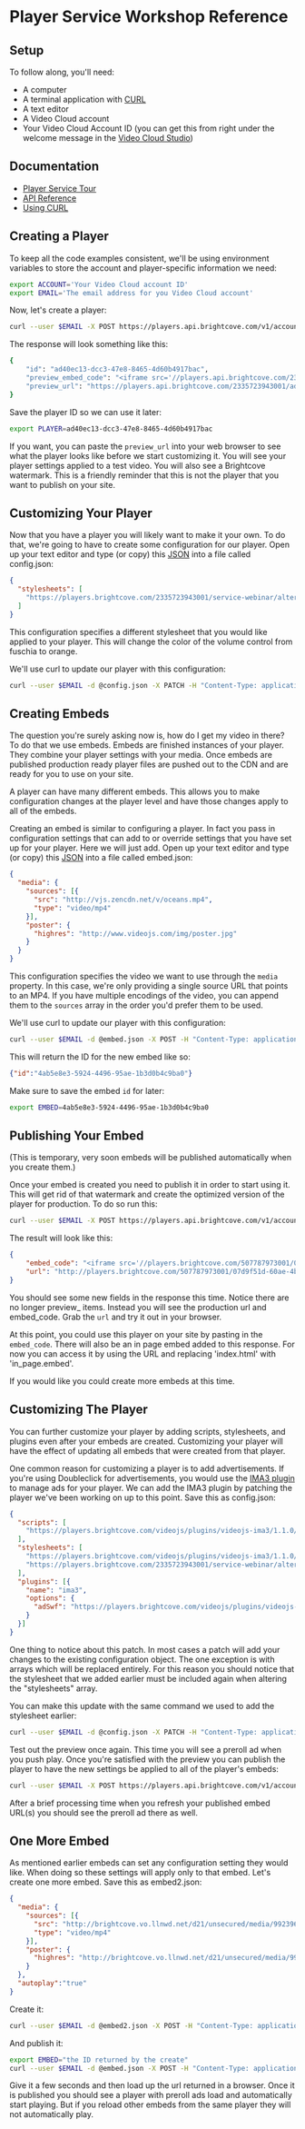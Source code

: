 # Player Service Workshop Reference

## Setup
To follow along, you'll need:

 * A computer
 * A terminal application with [CURL](http://curl.haxx.se)
 * A text editor
 * A Video Cloud account
 * Your Video Cloud Account ID (you can get this from right under the welcome message in the [Video Cloud Studio](https://videocloud.brightcove.com/))

## Documentation
 * [Player Service Tour](http://docs.brightcove.com/en/video-cloud/players/guides/playertour.html)
 * [API Reference](http://docs.brightcove.com/en/video-cloud/player-management-api/reference/versions/v1/index.html)
 * [Using CURL](http://curl.haxx.se/docs/manpage.html)

## Creating a Player
To keep all the code examples consistent, we'll be using environment variables to store the account and player-specific information we need:

```sh
export ACCOUNT='Your Video Cloud account ID'
export EMAIL='The email address for you Video Cloud account'
```

Now, let's create a player:

```sh
curl --user $EMAIL -X POST https://players.api.brightcove.com/v1/accounts/$ACCOUNT/players | python -mjson.tool
```

The response will look something like this:

```sh
{
    "id": "ad40ec13-dcc3-47e8-8465-4d60b4917bac",
    "preview_embed_code": "<iframe src='//players.api.brightcove.com/2335723943001/ad40ec13-dcc3-47e8-8465-4d60b4917bac/preview/index.html' allowfullscreen webkitallowfullscreen mozallowfullscreen></iframe>",
    "preview_url": "https://players.api.brightcove.com/2335723943001/ad40ec13-dcc3-47e8-8465-4d60b4917bac/preview/index.html"
}
```

Save the player ID so we can use it later:

```sh
export PLAYER=ad40ec13-dcc3-47e8-8465-4d60b4917bac
```

If you want, you can paste the `preview_url` into your web browser to see what the player looks like before we start customizing it.  You will see your player settings applied to a test video.  You will also see a Brightcove watermark.  This is a friendly reminder that this is not the player that you want to publish on your site.

## Customizing Your Player

Now that you have a player you will likely want to make it your own.  To do that, we're going to have to create some configuration for our player. Open up your text editor and type (or copy) this [JSON](http://www.json.org/) into a file called config.json:

```json
{
  "stylesheets": [
    "https://players.brightcove.com/2335723943001/service-webinar/alternate.css"
  ]
}
```

This configuration specifies a different stylesheet that you would like applied to your player.  This will change the color of the volume control from fuschia to orange.

We'll use curl to update our player with this configuration:

```sh
curl --user $EMAIL -d @config.json -X PATCH -H "Content-Type: application/json" https://players.api.brightcove.com/v1/accounts/$ACCOUNT/players/$PLAYER/configuration | python -mjson.tool
```

## Creating Embeds

The question you're surely asking now is, how do I get my video in there? To do that we use embeds.  Embeds are finished instances of your player.  They combine your player settings with your media.  Once embeds are published production ready player files are pushed out to the CDN and are ready for you to use on your site.

A player can have many different embeds.  This allows you to make configuration changes at the player level and have those changes apply to all of the embeds.

Creating an embed is similar to configuring a player. In fact you pass in configuration settings that can add to or override settings that you have set up for your player.  Here we will just add.  Open up your text editor and type (or copy) this [JSON](http://www.json.org/) into a file called embed.json:

```json
{
  "media": {
    "sources": [{
      "src": "http://vjs.zencdn.net/v/oceans.mp4",
      "type": "video/mp4"
    }],
    "poster": {
      "highres": "http://www.videojs.com/img/poster.jpg"
    }
  }
}
```

This configuration specifies the video we want to use through the `media` property. In this case, we're only providing a single source URL that points to an MP4. If you have multiple encodings of the video, you can append them to the `sources` array in the order you'd prefer them to be used.

We'll use curl to update our player with this configuration:

```sh
curl --user $EMAIL -d @embed.json -X POST -H "Content-Type: application/json" https://players.api.brightcove.com/v1/accounts/$ACCOUNT/players/$PLAYER/embeds | python -mjson.tool
```

This will return the ID for the new embed like so:

```json
{"id":"4ab5e8e3-5924-4496-95ae-1b3d0b4c9ba0"}
```

Make sure to save the embed `id` for later:

```sh
export EMBED=4ab5e8e3-5924-4496-95ae-1b3d0b4c9ba0
```

## Publishing Your Embed
(This is temporary, very soon embeds will be published automatically when you create them.)

Once your embed is created you need to publish it in order to start using it.  This will get rid of that watermark and create the optimized version of the player for production.  To do so run this:

```sh
curl --user $EMAIL -X POST https://players.api.brightcove.com/v1/accounts/$ACCOUNT/players/$PLAYER/embeds/$EMBED/publish | python -mjson.tool
```

The result will look like this:

```json
{
    "embed_code": "<iframe src='//players.brightcove.com/507787973001/07d9f51d-60ae-4b7f-99c2-f81edcc65b95_4ab5e8e3-5924-4496-95ae-1b3d0b4c9ba0/index.html' allowfullscreen webkitallowfullscreen mozallowfullscreen></iframe>",
    "url": "http://players.brightcove.com/507787973001/07d9f51d-60ae-4b7f-99c2-f81edcc65b95_4ab5e8e3-5924-4496-95ae-1b3d0b4c9ba0/index.html"
}
```

You should see some new fields in the response this time.  Notice there are no longer preview_ items.  Instead you will see the production url and embed_code.  Grab the `url` and try it out in your browser. 

At this point, you could use this player on your site by pasting in the `embed_code`.  There will also be an in page embed added to this response.  For now you can access it by using the URL and replacing 'index.html' with 'in_page.embed'.

If you would like you could create more embeds at this time.

## Customizing The Player
You can further customize your player by adding scripts, stylesheets, and plugins even after your embeds are created. Customizing your player will have the effect of updating all embeds that were created from that player.  

One common reason for customizing a player is to add advertisements. If you're using Doubleclick for advertisements, you would use the [IMA3 plugin](http://docs.brightcove.com/en/video-cloud/players/plugins/ima-plugin.html) to manage ads for your player. We can add the IMA3 plugin by patching the player we've been working on up to this point. Save this as config.json:

```json
{
  "scripts": [
    "https://players.brightcove.com/videojs/plugins/videojs-ima3/1.1.0/videojs.ima3.min.js"
  ],
  "stylesheets": [
    "https://players.brightcove.com/videojs/plugins/videojs-ima3/1.1.0/videojs.ima3.min.css",
    "https://players.brightcove.com/2335723943001/service-webinar/alternate.css"
  ],
  "plugins": [{
    "name": "ima3",
    "options": {
      "adSwf": "https://players.brightcove.com/videojs/plugins/videojs-ima3/1.1.0/VideoJSIMA3.swf"
    }
  }]
}
```

One thing to notice about this patch.  In most cases a patch will add your changes to the existing configuration object.  The one exception is with arrays which will be replaced entirely.  For this reason you should notice that the stylesheet that we added earlier must be included again when altering the "stylesheets" array.

You can make this update with the same command we used to add the stylesheet earlier:

```sh
curl --user $EMAIL -d @config.json -X PATCH -H "Content-Type: application/json" https://players.api.brightcove.com/v1/accounts/$ACCOUNT/players/$PLAYER/configuration | python -mjson.tool
```

Test out the preview once again.  This time you will see a preroll ad when you push play.  Once you're satisfied with the preview you can publish the player to have the new settings be applied to all of the player's embeds:

```sh
curl --user $EMAIL -X POST https://players.api.brightcove.com/v1/accounts/$ACCOUNT/players/$PLAYER/publish | python -mjson.tool
```

After a brief processing time when you refresh your published embed URL(s) you should see the preroll ad there as well.


## One More Embed

As mentioned earlier embeds can set any configuration setting they would like.  When doing so these settings will apply only to that embed.  Let's create one more embed.  Save this as embed2.json:

```json
{
  "media": {
    "sources": [{
      "src": "http://brightcove.vo.llnwd.net/d21/unsecured/media/992396400/201402/1658/992396400_3228032452001_BigBuckBunny-320x180.mp4",
      "type": "video/mp4"
    }],
    "poster": {
      "highres": "http://brightcove.vo.llnwd.net/d21/unsecured/media/992396400/201402/2998/992396400_3228021111001_video-still-for-video-3227873033001.jpg"
    }
  },
  "autoplay":"true"
}
```

Create it:

```sh
curl --user $EMAIL -d @embed2.json -X POST -H "Content-Type: application/json" https://players.api.brightcove.com/v1/accounts/$ACCOUNT/players/$PLAYER/embeds | python -mjson.tool
```

And publish it:

```sh
export EMBED="the ID returned by the create"
curl --user $EMAIL -d @embed.json -X POST -H "Content-Type: application/json" https://players.api.brightcove.com/v1/accounts/$ACCOUNT/players/$PLAYER/embeds/$EMBED/publish | python -mjson.tool
```

Give it a few seconds and then load up the url returned in a browser.  Once it is published you should see a player with preroll ads load and automatically start playing.  But if you reload other embeds from the same player they will not automatically play.
